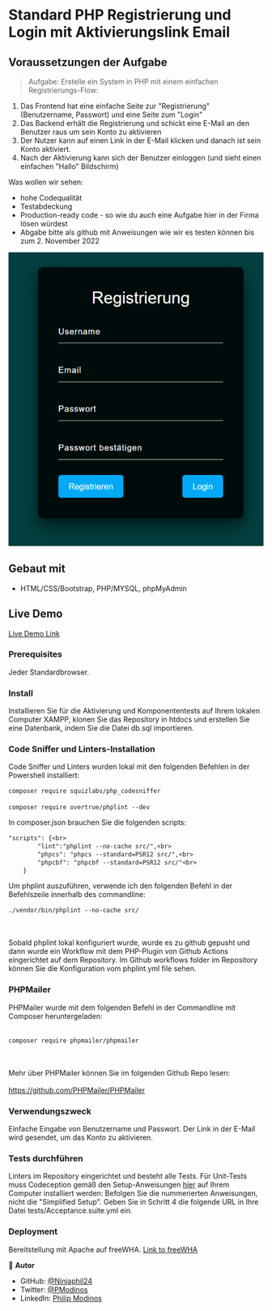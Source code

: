# Standard PHP Registrierung und Login mit Aktivierungslink Email

## Voraussetzungen der Aufgabe
> Aufgabe:
Erstelle ein System in PHP mit einem einfachen Registrierungs-Flow:

1. Das Frontend hat eine einfache Seite zur "Registrierung" (Benutzername, Passwort) und eine Seite zum "Login"
2. Das Backend erhält die Registrierung und schickt eine E-Mail an den Benutzer raus um sein Konto zu aktivieren
3. Der Nutzer kann auf einen Link in der E-Mail klicken und danach ist sein Konto aktiviert.
4. Nach der Aktivierung kann sich der Benutzer einloggen (und sieht einen einfachen "Hallo" Bildschirm)

Was wollen wir sehen:
- hohe Codequalität
- Testabdeckung
- Production-ready code - so wie du auch eine Aufgabe hier in der Firma lösen würdest
- Abgabe bitte als github mit Anweisungen wie wir es testen können bis zum 2. November 2022

![screenshot](./images/register.png)

## Gebaut mit

- HTML/CSS/Bootstrap, PHP/MYSQL, phpMyAdmin

## Live Demo
[Live Demo Link](https://ninjaphil24.github.io/portfolio_1/)
### Prerequisites
Jeder Standardbrowser.  
### Install
Installieren Sie für die Aktivierung und Komponententests auf Ihrem lokalen Computer XAMPP, klonen Sie das Repository in htdocs und erstellen Sie eine Datenbank, indem Sie die Datei db.sql importieren.
### Code Sniffer und Linters-Installation

Code Sniffer und Linters wurden lokal mit den folgenden Befehlen in der Powershell installiert: 
```
composer require squizlabs/php_codesniffer

composer require overtrue/phplint --dev
```
In composer.json brauchen Sie die folgenden scripts:
```
"scripts": {<br>
        "lint":"phplint --no-cache src/",<br>
        "phpcs": "phpcs --standard=PSR12 src/",<br>
        "phpcbf": "phpcbf --standard=PSR12 src/"<br>
    }
```
Um phplint auszuführen, verwende ich den folgenden Befehl in der Befehlszeile innerhalb des commandline: <br>
```
./vendor/bin/phplint --no-cache src/ 
```
<br><br>
Sobald phplint lokal konfiguriert wurde, wurde es zu github gepusht und dann wurde ein Workflow mit dem PHP-Plugin von Github Actions eingerichtet auf dem Repository.  Im Github workflows folder im Repository können Sie die Konfiguration vom phplint.yml file sehen.  
### PHPMailer
PHPMailer wurde mit dem folgenden Befehl in der Commandline mit Composer heruntergeladen: <br><br>
```
composer require phpmailer/phpmailer
```
 <br><br>
Mehr über PHPMailer können Sie im folgenden Github Repo lesen:<br><br>
https://github.com/PHPMailer/PHPMailer

### Verwendungszweck
Einfache Eingabe von Benutzername und Passwort. Der Link in der E-Mail wird gesendet, um das Konto zu aktivieren.
### Tests durchführen
Linters im Repository eingerichtet und besteht alle Tests. Für Unit-Tests muss Codeception gemäß den Setup-Anweisungen [hier](https://codeception.com/quickstart) auf Ihrem Computer installiert werden: 
Befolgen Sie die nummerierten Anweisungen, nicht die "Simplified Setup". Geben Sie in Schritt 4 die folgende URL in Ihre Datei tests/Acceptance.suite.yml ein.
### Deployment
Bereitstellung mit Apache auf freeWHA.
[Link to freeWHA](https://www.freewebhostingarea.com/)

👤 **Autor**

- GitHub: [@Ninjaphil24](https://github.com/Ninjaphil24)
- Twitter: [@PModinos](https://twitter.com/PModinos)
- LinkedIn: [Philip Modinos](https://www.linkedin.com/in/philip-modinos-14195021/)

